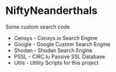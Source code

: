 # NiftyNeanderthals
Some custom search code

 * Censys - Censys.io Search Engine
 * Google - Google Custom Search Engine
 * Shodan - Shodan Search Engine
 * PSSL - CIRC.lu Passive SSL Database
 * Utils - Utility Scripts for this project
